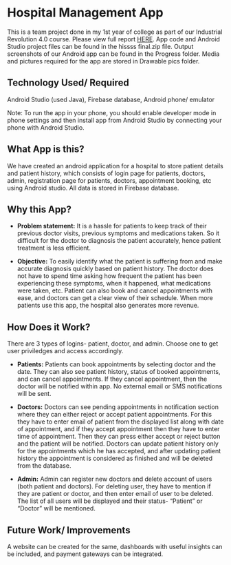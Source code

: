 # Hospital Management App

This is a team project done in my 1st year of college as part of our Industrial Revolution 4.0 course. Please view full report [HERE](https://drive.google.com/file/d/1MXGhYqyxQwlb0uEpH0d_UEk1HMxM5CmR/view?usp=sharing). App code and Android Studio project files can be found in the hissss final.zip file. Output screenshots of our Android app can be found in the Progress folder. Media and pictures required for the app are stored in Drawable pics folder. 

## Technology Used/ Required
Android Studio (used Java), Firebase database, Android phone/ emulator

Note: To run the app in your phone, you should enable developer mode in phone settings and then install app from Android Studio by connecting your phone with Android Studio.

## What App is this?
We have created an android application for a hospital to store patient details and patient history, which consists of login page for patients, doctors, admin, registration page for patients, doctors, appointment booking, etc using Android studio. All data is stored in Firebase database.

## Why this App?
- <b>Problem statement:</b> It is a hassle for patients to keep track of their previous doctor visits, previous symptoms and
medications taken. So it difficult for the doctor to diagnosis the patient accurately, hence patient treatment is less efficient. 

- <b>Objective:</b> To easily identify what the patient is suffering from and make accurate diagnosis quickly based on patient history. The doctor does not have to spend time asking how frequent the patient has been experiencing these symptoms, when it happened, what medications were taken, etc. Patient can also book and cancel appointments with ease, and doctors can get a clear view of their schedule. When more patients use this app, the hospital also generates more revenue.

## How Does it Work?
There are 3 types of logins- patient, doctor, and admin. Choose one to get user priviledges and access accordingly. 

- <b>Patients:</b> Patients can book appointments by selecting doctor and the date. They can also see patient history, status of booked appointments, and can cancel appointments. If they cancel appointment, then the doctor will be notified within app. No external email or SMS notifications will be sent.
  
- <b>Doctors:</b> Doctors can see pending appointments in notification section where they can either reject or accept patient appointments. For this they have to enter email of patient from the displayed list along with date of appointment, and if they accept appointment then they have to enter time of appointment. Then they can press either accept or reject button and the patient will be notified. Doctors can update patient history only for the appointments which he has accepted, and after updating patient history the appointment is considered as finished and will be deleted from the database.

- <b>Admin:</b> Admin can register new doctors and delete account of users (both patient and doctors). For deleting user, they have to mention if they are patient or doctor, and then enter email of user to be deleted. The list of all users will be displayed and their status- “Patient” or “Doctor” will be mentioned.

## Future Work/ Improvements 
A website can be created for the same, dashboards with useful insights can be included, and payment gateways can be integrated.
